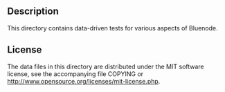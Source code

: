 Description
------------

This directory contains data-driven tests for various aspects of Bluenode.

License
--------

The data files in this directory are distributed under the MIT software
license, see the accompanying file COPYING or
http://www.opensource.org/licenses/mit-license.php.

